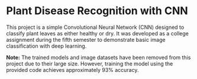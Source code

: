 # Plant Disease Recognition with CNN

This project is a simple Convolutional Neural Network (CNN) designed to classify plant leaves as either healthy or dry. It was developed as a college assignment during the fifth semester to demonstrate basic image classification with deep learning.

**Note:** The trained models and image datasets have been removed from this project due to their large size. However, training the model using the provided code achieves approximately 93% accuracy.
